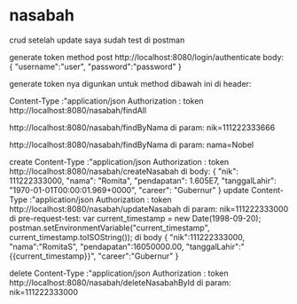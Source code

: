 # nasabah

crud
setelah update saya sudah test di postman

generate token method post http://localhost:8080/login/authenticate body: { "username":"user", "password":"password" }

generate token nya digunkan untuk method dibawah ini di header:

Content-Type :"application/json
Authorization : token
http://localhost:8080/nasabah/findAll

http://localhost:8080/nasabah/findByNama di param: nik=111222333666

http://localhost:8080/nasabah/findByNama di param: nama=Nobel

create
Content-Type :"application/json
Authorization : token http://localhost:8080/nasabah/createNasabah di body: { "nik": 111222333000, "nama": "Romita", "pendapatan": 1.605E7, "tanggalLahir": "1970-01-01T00:00:01.969+0000", "career": "Gubernur" }
update
Content-Type :"application/json
Authorization : token http://localhost:8080/nasabah/updateNasabah di param: nik=111222333000 di pre-request-test: var current_timestamp = new Date(1998-09-20); postman.setEnvironmentVariable("current_timestamp", current_timestamp.toISOString());
di body { "nik":111222333000, "nama":"RomitaS", "pendapatan":16050000.00, "tanggalLahir":"{{current_timestamp}}", "career":"Gubernur" }

delete
Content-Type :"application/json
Authorization : token http://localhost:8080/nasabah/deleteNasabahById di param: nik=111222333000
